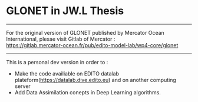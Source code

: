 # GLONET in JW.L Thesis
---
For the original version of GLONET published by Mercator Ocean International, plesae visit Gitlab of Mercator :   
https://gitlab.mercator-ocean.fr/pub/edito-model-lab/wp4-core/glonet

---
This is a personal dev version in order to :
 - Make the code availiable on EDITO datalab plateform(https://datalab.dive.edito.eu) and on another computing server 
 - Add Data Assimilation conepts in Deep Learning algorithms.






